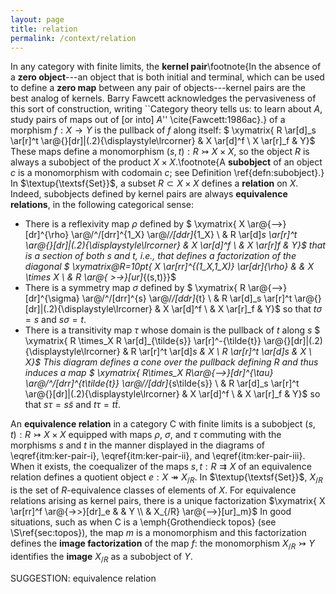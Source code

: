 ```yaml
---
layout: page
title: relation
permalink: /context/relation
---
```

 In any category with finite limits,  the **kernel pair**\footnote{In the absence of a **zero object**---an object that is both initial and terminal, which can be used to define a **zero map** between any pair of objects---kernel pairs are the best analog of kernels. Barry Fawcett acknowledges the pervasiveness of this sort of construction, writing  ``Category theory tells us: to learn about $A$, study pairs of maps out of [or into] $A$'' \cite{Fawcett:1986ac}.} of a morphism $f : X \to Y$ is the pullback of $f$ along itself:
$ \xymatrix{ R \ar[d]_s \ar[r]^t \ar@{}[dr]|(.2){\displaystyle\lrcorner} & X \ar[d]^f \\ X \ar[r]_f & Y}$ These maps define a monomorphism $(s,t) : R \rightarrowtail X \times X$, so the object $R$ is always a subobject of the product $X \times X$.\footnote{A **subobject** of an object $c$ is a monomorphism with codomain $c$; see Definition \ref{defn:subobject}.} In $\textup{\textsf{Set}}$, a subset $R \subset X \times X$ defines a **relation** on $X$. Indeed, subobjects defined by kernel pairs are always **equivalence relations**,  in the following categorical sense:

-  There is a reflexivity map $\rho$ defined by $ \xymatrix{ X \ar@{-->}[dr]^{\rho} \ar@/^/[drr]^{1_X} \ar@/_/[ddr]_{1_X}  \\ & R \ar[d]_s \ar[r]^t \ar@{}[dr]|(.2){\displaystyle\lrcorner} & X \ar[d]^f \\ & X \ar[r]_f & Y}$
that is a section of both $s$ and $t$, i.e., that defines a factorization of the diagonal $ \xymatrix@R=10pt{ X \ar[rr]^{(1_X,1_X)} \ar[dr]_{\rho} & & X \times X \\ & R \ar@{ >->}[ur]_{(s,t)}}$
-  There is a symmetry map $\sigma$ defined by $ \xymatrix{ R \ar@{-->}[dr]^{\sigma} \ar@/^/[drr]^{s} \ar@/_/[ddr]_{t}  \\ & R \ar[d]_s \ar[r]^t \ar@{}[dr]|(.2){\displaystyle\lrcorner} & X \ar[d]^f \\ & X \ar[r]_f & Y}$ so that $t \sigma =s$ and $s \sigma = t$.
-  There is a transitivity map $\tau$ whose domain is the pullback of $t$ along $s$
$ \xymatrix{ R \times_X R \ar[d]_{\tilde{s}} \ar[r]^-{\tilde{t}} \ar@{}[dr]|(.2){\displaystyle\lrcorner} & R \ar[r]^t \ar[d]_s & X \\ R \ar[r]^t \ar[d]_s & X \\ X}$  This diagram defines a cone over the pullback defining $R$ and thus induces a map
$ \xymatrix{ R\times_X R\ar@{-->}[dr]^{\tau} \ar@/^/[drr]^{t\tilde{t}} \ar@/_/[ddr]_{s\tilde{s}}  \\ & R \ar[d]_s \ar[r]^t \ar@{}[dr]|(.2){\displaystyle\lrcorner} & X \ar[d]^f \\ & X \ar[r]_f & Y}$ so that $s\tau = s \tilde{s}$ and $t \tau = t\tilde{t}$.

An  **equivalence relation** in a category $\mathsf{C}$ with finite limits is a subobject $(s,t) : R \rightarrowtail X \times X$ equipped with maps $\rho$, $\sigma$, and $\tau$ commuting with the morphisms $s$ and $t$ in the manner displayed in the diagrams of \eqref{itm:ker-pair-i}, \eqref{itm:ker-pair-ii}, and \eqref{itm:ker-pair-iii}. When it exists, the coequalizer of the maps $s,t : R \rightrightarrows X$ of an equivalence relation defines a quotient object $e : X \twoheadrightarrow X_{/R}$. In $\textup{\textsf{Set}}$, $X_{/R}$ is the set of $R$-equivalence classes of elements of $X$. For equivalence relations arising as kernel pairs, there is a unique factorization
$\xymatrix{ X \ar[rr]^f \ar@{->>}[dr]_e & & Y \\ & X_{/R} \ar@{-->}[ur]_m}$ In good situations, such as when $\mathsf{C}$ is a  \emph{Grothendieck topos} (see \S\ref{sec:topos}), the map $m$ is a monomorphism and this factorization defines the **image factorization** of the map $f$: the monomorphism $X_{/R} \rightarrowtail Y$ identifies the **image** $X_{/R}$ as a subobject of $Y$.


SUGGESTION: equivalence relation